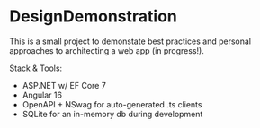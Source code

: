 # DesignDemonstration

This is a small project to demonstate best practices and personal approaches to architecting a web app (in progress!).

Stack & Tools:
- ASP.NET w/ EF Core 7
- Angular 16
- OpenAPI + NSwag for auto-generated .ts clients
- SQLite for an in-memory db during development
